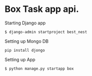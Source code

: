 # Box Task app api.

Starting Django app

```
$ django-admin startproject best_nest
```

Setting up Mongo DB

```
pip install djongo
```

Setting up App

```
$ python manage.py startapp box

```
